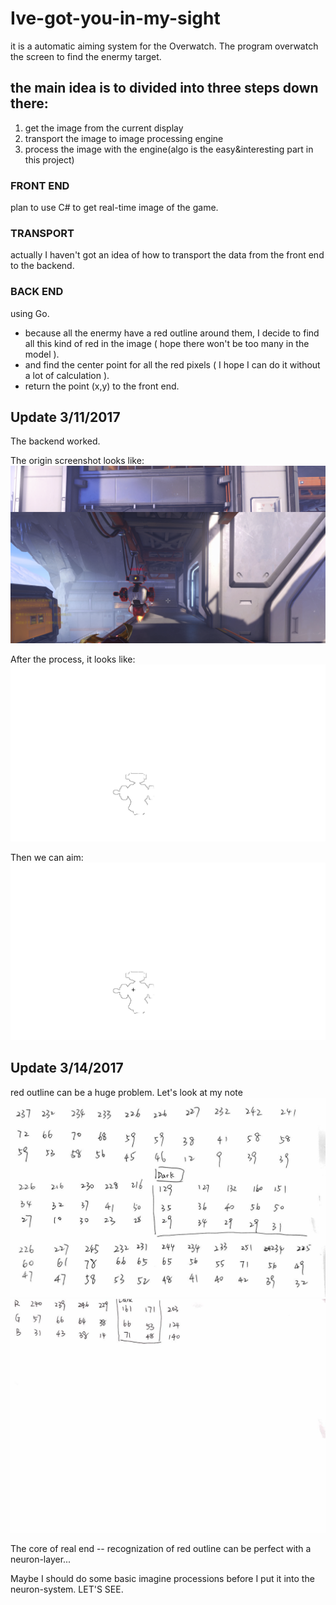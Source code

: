 # Ive-got-you-in-my-sight
it is a automatic aiming system for the Overwatch. The program overwatch the screen to find the enermy target.
## the main idea is to divided into three steps down there:
1. get the image from the current display
2. transport the image to image processing engine
3. process the image with the engine(algo is the easy&interesting part in this project)
### FRONT END
plan to use C# to get real-time image of the game.
### TRANSPORT
actually I haven't got an idea of how to transport the data from the front end to the backend.
### BACK END
using Go.

- because all the enermy have a red outline around them, I decide to find all this kind of red in the image ( hope there won't be too many in the model ).
- and find the center point for all the red pixels ( I hope I can do it without a lot of calculation ).
- return the point (x,y) to the front end.

## Update 3/11/2017
The backend worked. 

The origin screenshot looks like:
![](./real_end/fuck.png)

After the process, it looks like:
![](./real_end/fuck2.png)

Then we can aim:
![](./real_end/fuck3.png)

## Update 3/14/2017
red outline can be a huge problem. Let's look at my note
![](./real_end/note1.jpg)
![](./real_end/note2.jpg)

The core of real end -- recognization of red outline can be perfect with a neuron-layer...

Maybe I should do some basic imagine processions before I put it into the neuron-system. LET'S SEE.
